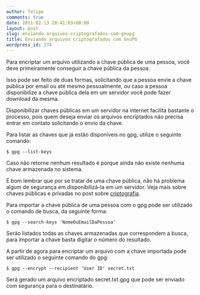 ```yaml
---
author: felipe
comments: true
date: 2011-02-13 20:41:03+00:00
layout: post
slug: enviando-arquivos-criptografados-com-gnupg
title: Enviando arquivos criptografados com GnuPG
wordpress_id: 274
---
```


Para encriptar um arquivo utilizando a chave pública de uma pessoa, você deve primeiramente conseguir a chave pública da pessoa.

Isso pode ser feito de duas formas, solicitando que a pessoa envie a chave pública por email ou até mesmo pessoalmente, ou caso a pessoa disponibilize a chave pública dela em um servidor você pode fazer download da mesma.

Disponibilizar chaves públicas em um servidor na internet facilita bastante o processo, pois quem deseja enviar os arquivos encriptados não precisa entrar em contato solicitando o envio da chave.

Para listar as chaves que já estão disponíveis no gpg, utilize o seguinte comando:

`$ gpg --list-keys`

Caso não retorne nenhum resultado é porque ainda não existe nenhuma chave armazenada no sistema.

É bom lembrar que por se tratar de uma chave pública, não há problema algum de segurança em disponibilizá-la em um servidor. Veja mais sobre chaves públicas e privadas no post sobre [criptografia](/criptografia/).

Para importar a chave pública de uma pessoa com o gpg pode ser utilizado o comando de busca, da seguinte forma:

`$ gpg --search-keys 'NomeOuEmailDaPessoa'`

Serão listados todas as chaves armazenadas que correspondem a busca, para importar a chave basta digitar o número do resultado.

A partir de agora para encriptar um arquivo com a chave importada pode ser utilizado o seguinte comando do gpg:

`$ gpg --encrypt --recipient 'User ID' secret.txt`

Será gerado um arquivo encriptado secret.txt.gpg que pode ser enviado com segurança para o destinatário.
